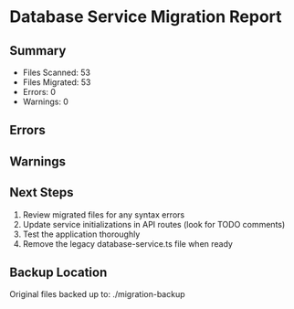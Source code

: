 
# Database Service Migration Report

## Summary
- Files Scanned: 53
- Files Migrated: 53
- Errors: 0
- Warnings: 0

## Errors


## Warnings


## Next Steps
1. Review migrated files for any syntax errors
2. Update service initializations in API routes (look for TODO comments)
3. Test the application thoroughly
4. Remove the legacy database-service.ts file when ready

## Backup Location
Original files backed up to: ./migration-backup
